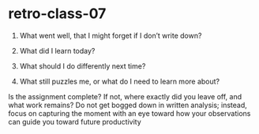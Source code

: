 # retro-class-07

1. What went well, that I might forget if I don’t write down?

2. What did I learn today?

3. What should I do differently next time?

4. What still puzzles me, or what do I need to learn more about?

Is the assignment complete? If not, where exactly did you leave off, and what work remains?
Do not get bogged down in written analysis; instead, focus on capturing the moment with an eye toward how your observations can guide you toward future productivity
